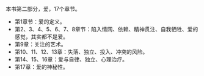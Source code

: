 本书第二部分，爱，17个章节。

* 第1章节：爱的定义。
* 第2、3、4、5、6、7、8章节：陷入情网、依赖、精神贯注、自我牺牲、爱的感觉，其实都不是爱。
* 第9章：关注的艺术。
* 第10、11、12、13章：失落、独立、投入、冲突的风险。
* 第14、15、16章：爱与自律、独立、心理治疗。
* 第17章：爱的神秘性。